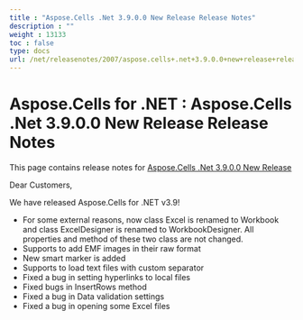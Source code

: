 ```yaml
---
title : "Aspose.Cells .Net 3.9.0.0 New Release Release Notes" 
description : "" 
weight : 13133 
toc : false
type: docs
url: /net/releasenotes/2007/aspose.cells+.net+3.9.0.0+new+release+release+notes/
---
```


# Aspose.Cells for .NET : Aspose.Cells .Net 3.9.0.0 New Release Release Notes


This page contains release notes for [Aspose.Cells .Net 3.9.0.0 New Release](http://www.aspose.com/downloads/cells/net/new-releases/aspose.cells-.net-3.9.0.0-new-release/)

Dear Customers,

We have released Aspose.Cells for .NET v3.9!

*   For some external reasons, now class Excel is renamed to Workbook and class ExcelDesigner is renamed to WorkbookDesigner. All properties and method of these two class are not changed.
*   Supports to add EMF images in their raw format
*   New smart marker is added
*   Supports to load text files with custom separator
*   Fixed a bug in setting hyperlinks to local files
*   Fixed bugs in InsertRows method
*   Fixed a bug in Data validation settings
*   Fixed a bug in opening some Excel files

